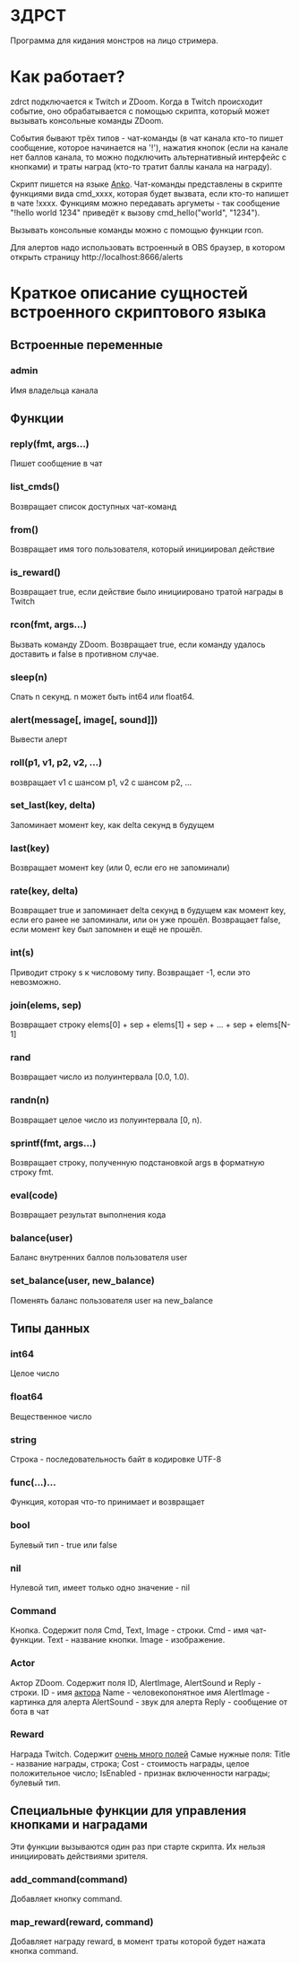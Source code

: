 # ЗДРСТ

Программа для кидания монстров на лицо стримера.

# Как работает?

zdrct подключается к Twitch и ZDoom. Когда в Twitch происходит событие, оно обрабатывается с помощью скрипта, который может вызывать консольные команды ZDoom.

События бывают трёх типов - чат-команды (в чат канала кто-то пишет сообщение, которое начинается на '!'), нажатия кнопок (если на канале нет баллов канала, то можно подключить альтернативный интерфейс с кнопками) и траты наград (кто-то тратит баллы канала на награду).

Скрипт пишется на языке [Anko](https://github.com/mattn/anko/tree/master/_example/scripts). Чат-команды представлены в скрипте функциями вида cmd_xxxx, которая будет вызвата, если кто-то напишет в чате !xxxx. Функциям можно передавать аргуметы - так сообщение "!hello world 1234" приведёт к вызову cmd_hello("world", "1234").

Вызывать консольные команды можно с помощью функции rcon.

Для алертов надо использовать встроенный в OBS браузер, в котором открыть страницу http://localhost:8666/alerts

# Краткое описание сущностей встроенного скриптового языка

## Встроенные переменные

### admin
Имя владельца канала

## Функции

### reply(fmt, args...)
Пишет сообщение в чат

### list_cmds()
Возвращает список доступных чат-команд

### from()
Возвращает имя того пользователя, который инициировал действие

### is_reward()
Возвращает true, если действие было инициировано тратой награды в Twitch

### rcon(fmt, args...)
Вызвать команду ZDoom. Возвращает true, если команду удалось доставить и false в противном случае.

### sleep(n)
Спать n секунд. n может быть int64 или float64.

### alert(message[, image[, sound]])
Вывести алерт

### roll(p1, v1, p2, v2, ...)
возвращает v1 с шансом p1, v2 с шансом p2, ...

### set_last(key, delta)
Запоминает момент key, как delta секунд в будущем

### last(key)
Возвращает момент key (или 0, если его не запоминали)

### rate(key, delta)
Возвращает true и запоминает delta секунд в будущем как момент key, если его ранее не запоминали, или он уже прошёл.
Возвращает false, если момент key был запомнен и ещё не прошёл.

### int(s)
Приводит строку s к числовому типу. Возвращает -1, если это невозможно.

### join(elems, sep)
Возвращает строку elems[0] + sep + elems[1] + sep + ... + sep + elems[N-1]

### rand
Возвращает число из полуинтервала [0.0, 1.0).

### randn(n)
Возвращает целое число из полуинтервала [0, n).

### sprintf(fmt, args...)
Возвращает строку, полученную подстановкой args в форматную строку fmt.

### eval(code)
Возвращает результат выполнения кода

### balance(user)
Баланс внутренних баллов пользователя user

### set_balance(user, new_balance)
Поменять баланс пользователя user на new_balance

## Типы данных

### int64
Целое число

### float64
Вещественное число

### string
Строка - последовательность байт в кодировке UTF-8

### func(...)...
Функция, которая что-то принимает и возвращает

### bool
Булевый тип - true или false

### nil
Нулевой тип, имеет только одно значение - nil

### Command
Кнопка. Содержит поля Cmd, Text, Image - строки.
Cmd - имя чат-функции.
Text - название кнопки.
Image - изображение.

### Actor
Актор ZDoom. Содержит поля ID, AlertImage, AlertSound и Reply - строки.
ID - имя [актора](https://zdoom.org/wiki/Classes)
Name - человекопонятное имя
AlertImage - картинка для алерта
AlertSound - звук для алерта
Reply - сообщение от бота в чат

### Reward
Награда Twitch. Содержит [очень много полей](https://dev.twitch.tv/docs/api/reference#create-custom-rewards)
Самые нужные поля:
Title - название награды, строка;
Cost - стоимость награды, целое положительное число;
IsEnabled - признак включенности награды; булевый тип.

## Специальные функции для управления кнопками и наградами
Эти функции вызываются один раз при старте скрипта. Их нельзя инициировать действиями зрителя.

### add_command(command)
Добавляет кнопку command.

### map_reward(reward, command)
Добавляет награду reward, в момент траты которой будет нажата кнопка command.
